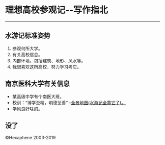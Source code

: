 # 理想​高校参观记--写作指北
-------
## 水游记标准姿势
1. 参观何所大学。
2. 有关高校信息。
3. 内部环境，包括建筑、地形、风水等。
4. 我很喜欢这所高校，努力学习考它。

## 南京医科大学有关信息
- 某高级中学有个南医大班。
- 校训：“博学至精，明德至善”
-[全景地图(水游记全靠它了)。](https://m.baidu.com/sf?atn=index&from_sf=1&frsrcid=28602&lid=8031121096450344665&ms=1&openapi=1&pd=xr&resource_id=5099&sa=pano_ala&sceneid=9ccbd399-f66d-4c5c-a715-66885b133053&tn=nohead&top=%7B%22sfhs%22%3A1%7D&tp=strong&word=%E5%8D%97%E4%BA%AC%E5%8C%BB%E7%A7%91%E5%A4%A7%E5%AD%A6%E5%85%A8%E6%99%AF%E5%9B%BE&xrkey=691680866297618406)
- 学风良好啥的。

## 没了
©Hexaphene 2003-2019